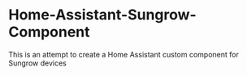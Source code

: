 # Home-Assistant-Sungrow-Component
This is an attempt to create a Home Assistant custom component for Sungrow devices
